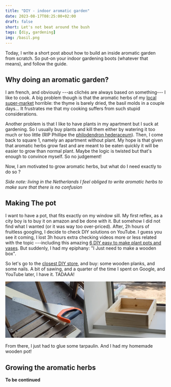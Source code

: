 ```yaml
---
title: "DIY - indoor aromatic garden"
date: 2023-08-17T08:25:00+02:00
draft: false
short: Let's not beat around the bush
tags: [diy, gardening]
img: /basil.png
---
```


Today, I write a short post about how to build an inside aromatic garden from scratch.
So put-on your indoor gardening boots (whatever that means), and follow the guide.

## Why doing an aromatic garden?

I am french, and obviously ---as clichés are always based on something--- I like to cook.
A big problem though is that the aromatic herbs of my [local super-market](https://www.ah.nl/) horrible: the thyme is barely dried, the basil molds in a couple days...
It frustrates me that my cooking suffers from such stupid considerations.

Another problem is that I like to have plants in my apartment but I suck at gardening.
So I usually buy plants and kill them either by watering it too much or too little (RIP Phillipe the [philodendron hederaceum](https://en.wikipedia.org/wiki/Philodendron_hederaceum)). 
Then, I come back to square 1, namely an apartment without plant.
My hope is that given that aromatic herbs grow fast and are meant to be eaten quickly it will be easier to grow than normal plant. 
Maybe the logic is twisted but that's enough to convince myself.
So no judgement!

Now, I am motivated to grow aromatic herbs, but what do I need exactly to do so ?

_Side note: living in the Netherlands I feel obliged to write aromatic herbs to make sure that there is no confusion_

## Making The pot

I want to have a pot, that fits exactly on my window sill.
My first reflex, as a city boy is to buy it on amazon and be done with it.
But somehow I did not find what I wanted (or it was way too over-priced).
After, 2h hours of fruitless googling, I decide to check DIY solutions on YouTube.
I guess you see it coming, I lost 3h hours extra checking videos more or less related with the topic ---including this amazing [6 DIY easy to make plant pots and vases](https://en.wikipedia.org/wiki/Philodendron_hederaceum).
But suddenly, I had my epiphany: "I Just need to make a wooden box".

So let's go to the [closest DIY store](https://www.praxis.nl/), and buy: some wooden planks, and some nails. A bit of sawing, and a quarter of the time I spent on Google, and YouTube later, I have it. TADAAA!

![](/wooden_box.png)

From there, I just had to glue some tarpaulin. And I had my homemade wooden pot!

## Growing the aromatic herbs

**To be continued**
